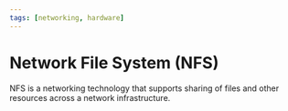 ```yaml
---
tags: [networking, hardware]
---
```


# Network File System (NFS)

NFS is a networking technology that supports sharing of files and other
resources across a network infrastructure.
